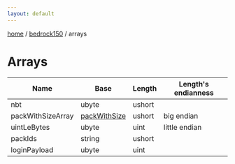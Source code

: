 ```yaml
---
layout: default
---
```


[home](/)  /  [bedrock150](/protocol/bedrock150)  /  arrays

# Arrays

Name | Base | Length | Length's endianness
---|---|---|---
nbt | ubyte | ushort | 
packWithSizeArray | [packWithSize](/protocol/bedrock150/types/pack-with-size) | ushort | big endian
uintLeBytes | ubyte | uint | little endian
packIds | string | ushort | 
loginPayload | ubyte | uint | 
